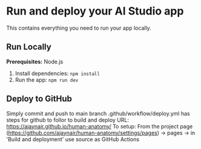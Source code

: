 # Run and deploy your AI Studio app

This contains everything you need to run your app locally.

## Run Locally

**Prerequisites:**  Node.js


1. Install dependencies:
   `npm install`
2. Run the app:
   `npm run dev`


## Deploy to GitHub
Simply commit and push to main branch
.github/workflow/deploy.yml has steps for github to follor to build and deploy
URL: https://ajaynair.github.io/human-anatomy/
To setup:
From the project page (https://github.com/ajaynair/human-anatomy/settings/pages) -> pages -> in 'Build and deployment' use source as 
  GitHub Actions

